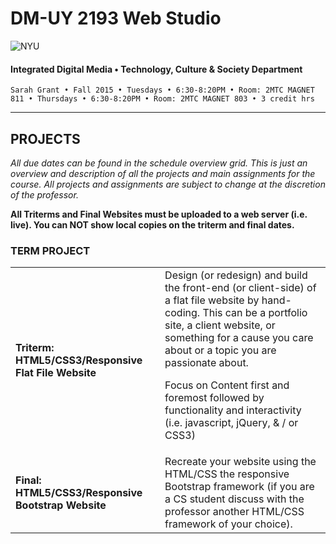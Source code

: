 # DM-UY 2193 Web Studio

![NYU](http://ws2.polishedsolid.com/de/nyu_soe_logo.png)
#### Integrated Digital Media • Technology, Culture & Society Department

    Sarah Grant • Fall 2015 • Tuesdays • 6:30-8:20PM • Room: 2MTC MAGNET 811 • Thursdays • 6:30-8:20PM • Room: 2MTC MAGNET 803 • 3 credit hrs

---

## PROJECTS

*All due dates can be found in the schedule overview grid. This is just an overview and description of all the projects and main assignments for the course. All projects and assignments are subject to change at the discretion of the professor.*

**All Triterms and Final Websites must be uploaded to a web server (i.e. live). You can NOT show local copies on the triterm and final dates.**

### TERM PROJECT

<table>
<tr>
    <td><strong>Triterm: HTML5/CSS3/Responsive Flat File Website</strong></td>  
    <td>Design (or redesign) and build the front-end (or client-side) of a flat file website by hand-coding. This can be a portfolio site, a client website, or something for a cause you care about or a topic you are passionate about.
    <p>Focus on Content first and foremost followed by functionality and interactivity (i.e. javascript, jQuery, &amp; / or CSS3)</p></td>
</tr>
<tr>
    <td><strong>Final: HTML5/CSS3/Responsive Bootstrap Website</strong></td> 
    <td>Recreate your website using the HTML/CSS the responsive Bootstrap framework (if you are a CS student discuss with the professor another HTML/CSS framework of your choice).
    </td>
<tr>
</table>








